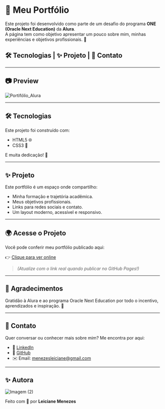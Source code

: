 # 💜 Meu Portfólio

Este projeto foi desenvolvido como parte de um desafio do programa **ONE (Oracle Next Education)** da **Alura**.  
A página tem como objetivo apresentar um pouco sobre mim, minhas experiências e objetivos profissionais. 🌟

## 🛠 Tecnologias   |    ✨ Projeto   |    💌 Contato  

---

## 📷 Preview

![Portifólio_Alura](https://github.com/user-attachments/assets/33f98960-dd4a-4c32-b22f-30d6b98bad5a)

---

## 🛠 Tecnologias

Este projeto foi construído com:

- HTML5 🌐  
- CSS3 🎨  

E muita dedicação! 💪

---

## ✨ Projeto

Este portfólio é um espaço onde compartilho:

- Minha formação e trajetória acadêmica.  
- Meus objetivos profissionais.  
- Links para redes sociais e contato.  
- Um layout moderno, acessível e responsivo.

---

## 🌍 Acesse o Projeto

Você pode conferir meu portfólio publicado aqui:

👉 [Clique para ver online](https://leicianem.github.io/**nome-do-repositorio-aqui**)  
> *(Atualize com o link real quando publicar no GitHub Pages!)*

---

## 💜 Agradecimentos

Gratidão à Alura e ao programa Oracle Next Education por todo o incentivo, aprendizados e inspiração. 💫

---

## 📩 Contato

Quer conversar ou conhecer mais sobre mim? Me encontra por aqui:

- 💼 [LinkedIn](https://www.linkedin.com/in/leiciane-menezes)  
- 🧠 [GitHub](https://github.com/leicianem)  
- ✉️ Email: menezesleiciane@gmail.com

---

## ✨ Autora

![Imagem (2)](https://github.com/user-attachments/assets/8e07868d-37be-4001-86e5-8a4439c89803)

Feito com 💜 por **Leiciane Menezes**
